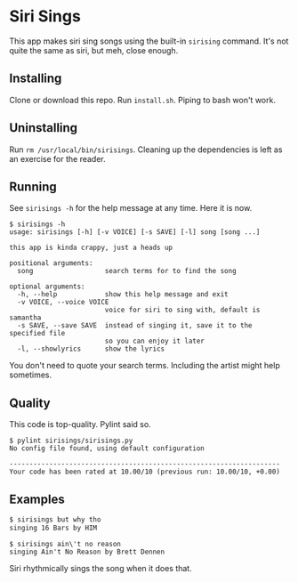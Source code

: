 # Siri Sings

This app makes siri sing songs using the built-in `sirising` command. It's not quite the same as siri,
but meh, close enough.

## Installing

Clone or download this repo. Run `install.sh`. Piping to bash won't work.

## Uninstalling

Run `rm /usr/local/bin/sirisings`. Cleaning up the dependencies is left as an exercise for the reader.

## Running

See `sirisings -h` for the help message at any time. Here it is now.

```
$ sirisings -h
usage: sirisings [-h] [-v VOICE] [-s SAVE] [-l] song [song ...]

this app is kinda crappy, just a heads up

positional arguments:
  song                  search terms for to find the song

optional arguments:
  -h, --help            show this help message and exit
  -v VOICE, --voice VOICE
                        voice for siri to sing with, default is samantha
  -s SAVE, --save SAVE  instead of singing it, save it to the specified file
                        so you can enjoy it later
  -l, --showlyrics      show the lyrics
```

You don't need to quote your search terms. Including the artist might help sometimes.

## Quality

This code is top-quality. Pylint said so.

```
$ pylint sirisings/sirisings.py
No config file found, using default configuration

--------------------------------------------------------------------
Your code has been rated at 10.00/10 (previous run: 10.00/10, +0.00)
```

## Examples

```bash
$ sirisings but why tho
singing 16 Bars by HIM
```

```
$ sirisings ain\'t no reason
singing Ain't No Reason by Brett Dennen
```

Siri rhythmically sings the song when it does that.
